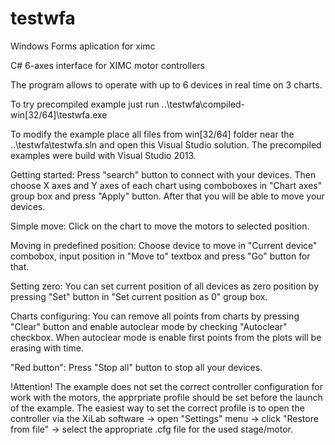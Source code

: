 # testwfa
Windows Forms aplication for ximc

C# 6-axes interface for XIMC motor controllers

The program allows to operate with up to 6 devices in real time on 3 charts.

To try precompiled example just run ..\testwfa\compiled-win[32/64]\testwfa.exe

To modify the example place all files from win[32/64] folder near the ..\testwfa\testwfa.sln and open this Visual Studio solution. 
The precompiled examples were build with Visual Studio 2013.

Getting started:
Press "search" button to connect with your devices. Then choose X axes and Y axes of each chart using comboboxes in "Chart axes" group box and press "Apply" button. After that you will be able to move your devices.

Simple move:
Click on the chart to move the motors to selected position.

Moving in predefined position:
Choose device to move in "Current device" combobox, input position in "Move to" textbox and press "Go" button for that.

Setting zero:
You can set current position of all devices as zero position by pressing "Set" button in "Set current position as 0" group box.

Charts configuring:
You can remove all points from charts by pressing "Clear" button and enable autoclear mode by checking "Autoclear" checkbox.
When autoclear mode is enable first points from the plots will be erasing with time.

"Red button":
Press "Stop all" button to stop all your devices.   

!Attention! The example does not set the correct controller configuration for work with the motors, the apprpriate profile should be set before the launch of the example. The easiest way to set the correct profile is to open the controller via the XiLab software -> open "Settings" menu -> click "Restore from file" -> select the appropriate .cfg file for the used stage/motor.
